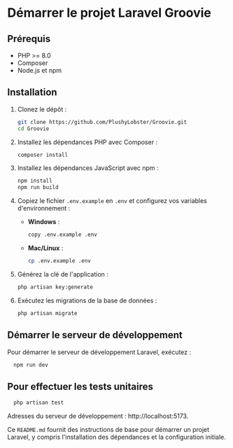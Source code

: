 # Démarrer le projet Laravel Groovie

## Prérequis

- PHP >= 8.0
- Composer
- Node.js et npm

## Installation

1. Clonez le dépôt :
    ```bash
    git clone https://github.com/PlushyLobster/Groovie.git
    cd Groovie
    ```

2. Installez les dépendances PHP avec Composer :
    ```bash
    composer install
    ```

3. Installez les dépendances JavaScript avec npm :
    ```bash
    npm install
    npm run build
    ```

4. Copiez le fichier `.env.example` en `.env` et configurez vos variables d'environnement :

    - **Windows** :
        ```bash
        copy .env.example .env
        ```

    - **Mac/Linux** :
        ```bash
        cp .env.example .env
        ```

5. Générez la clé de l'application :
    ```bash
    php artisan key:generate
    ```

6. Exécutez les migrations de la base de données :
    ```bash
    php artisan migrate
    ```

## Démarrer le serveur de développement

Pour démarrer le serveur de développement Laravel, exécutez :
```bash
  npm run dev
```
## Pour effectuer les tests unitaires
```bash
  php artisan test
```

Adresses du serveur de développement :
http://localhost:5173.


Ce `README.md` fournit des instructions de base pour démarrer 
un projet Laravel, y compris l'installation des dépendances et 
la configuration initiale.
